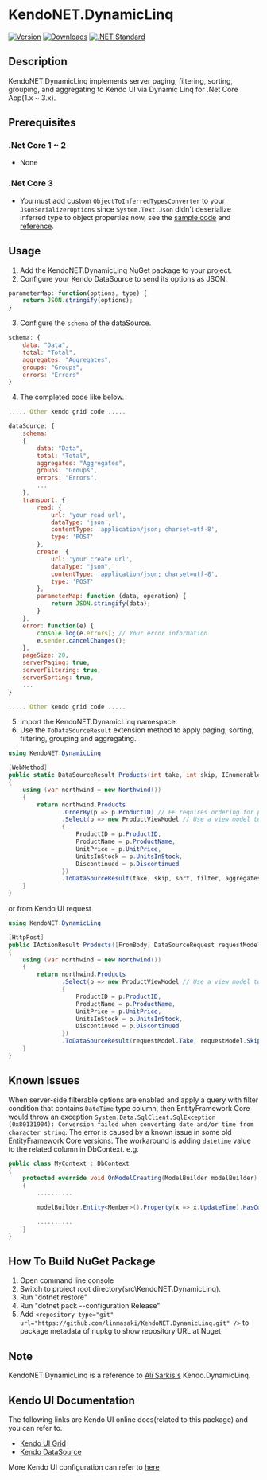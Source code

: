 # KendoNET.DynamicLinq

[![Version](https://img.shields.io/nuget/vpre/KendoNET.DynamicLinq.svg)](https://www.nuget.org/packages/KendoNET.DynamicLinq)
[![Downloads](https://img.shields.io/nuget/dt/KendoNET.DynamicLinq.svg)](https://www.nuget.org/packages/KendoNET.DynamicLinq)
[![.NET Standard](https://img.shields.io/badge/.NET%20Standard-%3E%3D%201.6-red.svg)](#)

## Description

KendoNET.DynamicLinq implements server paging, filtering, sorting, grouping, and aggregating to Kendo UI via Dynamic Linq for .Net Core App(1.x ~ 3.x).

## Prerequisites

### .Net Core 1 ~ 2

- None

### .Net Core 3

- You must add custom `ObjectToInferredTypesConverter` to your `JsonSerializerOptions` since `System.Text.Json` didn't deserialize inferred type to object properties now, see
  the [sample code](https://github.com/linmasaki/KendoNET.DynamicLinq/blob/master/test/KendoNET.DynamicLinq.Tests/CustomJsonSerializerOptions.cs)
  and [reference](https://docs.microsoft.com/en-gb/dotnet/standard/serialization/system-text-json-converters-how-to#deserialize-inferred-types-to-object-properties).

## Usage

1. Add the KendoNET.DynamicLinq NuGet package to your project.
2. Configure your Kendo DataSource to send its options as JSON.

```javascript
parameterMap: function(options, type) {
    return JSON.stringify(options);
}
```

3. Configure the `schema` of the dataSource.

```javascript
schema: {
    data: "Data",
    total: "Total",
    aggregates: "Aggregates",
    groups: "Groups",
    errors: "Errors"
}
```

4. The completed code like below.

```javascript
..... Other kendo grid code .....

dataSource: {
    schema:
    {
        data: "Data",
        total: "Total",
        aggregates: "Aggregates",
        groups: "Groups",
        errors: "Errors",
        ...
    },
    transport: {
        read: {
            url: 'your read url',
            dataType: 'json',
            contentType: 'application/json; charset=utf-8',
            type: 'POST'
        },
        create: {
            url: 'your create url',
            dataType: "json",
            contentType: 'application/json; charset=utf-8',
            type: 'POST'
        },
        parameterMap: function (data, operation) {
            return JSON.stringify(data);
        }
    },
    error: function(e) {
        console.log(e.errors); // Your error information
        e.sender.cancelChanges();
    },
    pageSize: 20,
    serverPaging: true,
    serverFiltering: true,
    serverSorting: true,
    ...
}

..... Other kendo grid code .....
```

5. Import the KendoNET.DynamicLinq namespace.
6. Use the `ToDataSourceResult` extension method to apply paging, sorting, filtering, grouping and aggregating.

```c#
using KendoNET.DynamicLinq

[WebMethod]
public static DataSourceResult Products(int take, int skip, IEnumerable<Sort> sort, Filter filter, IEnumerable<Aggregator> aggregates, IEnumerable<Group> groups)
{
    using (var northwind = new Northwind())
    {
        return northwind.Products
               .OrderBy(p => p.ProductID) // EF requires ordering for paging
               .Select(p => new ProductViewModel // Use a view model to avoid serializing internal Entity Framework properties as JSON
               {
                   ProductID = p.ProductID,
                   ProductName = p.ProductName,
                   UnitPrice = p.UnitPrice,
                   UnitsInStock = p.UnitsInStock,
                   Discontinued = p.Discontinued
               })
               .ToDataSourceResult(take, skip, sort, filter, aggregates, groups);
    }
}
```

or from Kendo UI request

```c#
using KendoNET.DynamicLinq

[HttpPost]
public IActionResult Products([FromBody] DataSourceRequest requestModel)
{
    using (var northwind = new Northwind())
    {
        return northwind.Products
               .Select(p => new ProductViewModel // Use a view model to avoid serializing internal Entity Framework properties as JSON
               {
                   ProductID = p.ProductID,
                   ProductName = p.ProductName,
                   UnitPrice = p.UnitPrice,
                   UnitsInStock = p.UnitsInStock,
                   Discontinued = p.Discontinued
               })
               .ToDataSourceResult(requestModel.Take, requestModel.Skip, requestModel.Sort, requestModel.Filter, requestModel.Aggregate, requestModel.Group);
    }
}
```

## Known Issues

When server-side filterable options are enabled and apply a query with filter condition that contains `DateTime` type column, then EntityFramework Core would throw an
exception  `System.Data.SqlClient.SqlException (0x80131904): Conversion failed when converting date and/or time from character string`. The error is caused by a known issue in some old EntityFramework
Core versions. The workaround is adding `datetime` value to the related column in DbContext. e.g.

```c#
public class MyContext : DbContext
{
    protected override void OnModelCreating(ModelBuilder modelBuilder)
    {
        ..........

        modelBuilder.Entity<Member>().Property(x => x.UpdateTime).HasColumnType("datetime");

        ..........
    }
}
```

## How To Build NuGet Package

1. Open command line console
2. Switch to project root directory(src\KendoNET.DynamicLinq).
3. Run "dotnet restore"
4. Run "dotnet pack --configuration Release"
5. Add `<repository type="git" url="https://github.com/linmasaki/KendoNET.DynamicLinq.git" />` to package metadata of nupkg to show repository URL at Nuget

## Note

KendoNET.DynamicLinq is a reference to [Ali Sarkis's](https://github.com/mshtawythug/dlinq-helpers) Kendo.DynamicLinq.

## Kendo UI Documentation

The following links are Kendo UI online docs(related to this package) and you can refer to.

- [Kendo UI Grid](https://docs.telerik.com/kendo-ui/api/javascript/ui/grid)
- [Kendo DataSource](https://docs.telerik.com/kendo-ui/api/javascript/data/datasource)

More Kendo UI configuration can refer to [here](https://demos.telerik.com/kendo-ui/)


